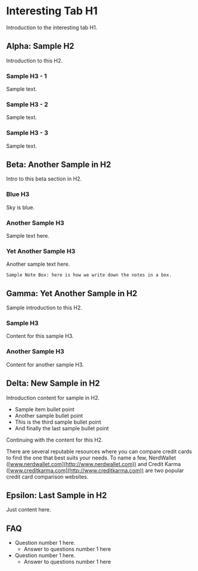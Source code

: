 # Interesting Tab H1

Introduction to the interesting tab H1. 


## Alpha: Sample H2

Introduction to this H2. 


### Sample H3 - 1

Sample text.


### Sample H3 - 2

Sample text.


### Sample H3 - 3

Sample text.


## Beta: Another Sample in H2

Intro to this beta section in H2. 


### Blue H3

Sky is blue. 


### Another Sample H3

Sample text here.


### Yet Another Sample H3

Another sample text here. 


```
Sample Note Box: here is how we write down the notes in a box. 
```



## Gamma: Yet Another Sample in H2 

Sample introduction to this H2. 


### Sample H3

Content for this sample H3. 


### Another Sample H3

Content for another sample H3. 


## Delta: New Sample in H2

Introduction content for sample in H2. 



* Sample item bullet point 
* Another sample bullet point 
* This is the third sample bullet point 
* And finally the last sample bullet point 

Continuing with the content for this H2. 

There are several reputable resources where you can compare credit cards to find the one that best suits your needs. To name a few, NerdWallet ([www.nerdwallet.com](http://www.nerdwallet.com)) and Credit Karma ([www.creditkarma.com](http://www.creditkarma.com)) are two popular credit card comparison websites.


## Epsilon: Last Sample in H2

Just content here. 


## FAQ 



* Question number 1 here. 
    * Answer to questions number 1 here 
* Question number 1 here. 
    * Answer to questions number 1 here 
